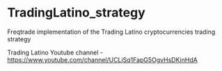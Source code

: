 # TradingLatino_strategy
Freqtrade implementation of the Trading Latino cryptocurrencies trading strategy


Trading Latino Youtube channel - https://www.youtube.com/channel/UCLjSq1FapG5OgvHsDKinHdA
